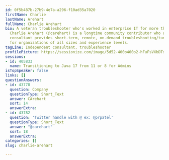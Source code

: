 ```yaml
---
id: 0f5b487b-27b9-4e7a-a296-f10ad35a7020
firstName: Charlie
lastName: Arehart
fullName: Charlie Arehart
bio: A veteran troubleshooter who's worked in enterprise IT for more than three decades,
  Charlie Arehart (@carehart) is a longtime community contributor who as an independent
  consultant provides short-term, remote, on-demand troubleshooting/tuning assistance
  for organizations of all sizes and experience levels.
tagLine: Independent consultant, troubleshooter
profilePicture: https://sessionize.com/image/5d52-400o400o2-hFuFsVXbDTxBCtcYybyb8q.jpg
sessions:
- id: 405833
  name: Transitioning to Java 17 from 11 or 8 for Admins
isTopSpeaker: false
links: []
questionAnswers:
- id: 43778
  question: Company
  questionType: Short_Text
  answer: CArehart
  sort: 14
  answerExtra: 
- id: 43782
  question: 'Twitter handle with @ ex: @prpatel'
  questionType: Short_Text
  answer: "@carehart"
  sort: 18
  answerExtra: 
categories: []
slug: charlie-arehart

---
```

